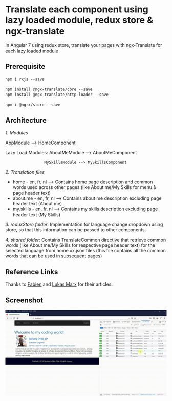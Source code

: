 # Translate each component using lazy loaded module, redux store & ngx-translate
In Angular 7 using redux store, translate your pages with ngx-Translate for each lazy loaded module

## Prerequisite
```
npm i rxjs --save

npm install @ngx-translate/core --save
npm install @ngx-translate/http-loader --save

npm i @ngrx/store --save
```

## Architecture

*1. Modules*

AppModule --> HomeComponent

Lazy Load Modules: AboutMeModule --> AboutMeComponent

                     MySkillsModule --> MySkillsComponent



*2. Translation files*

  - home - en, fr, nl       --> Contains home page description and common words used across other pages (like About me/My Skills for menu & page header text)
  - about.me - en, fr, nl  --> Contains about me description excluding page header text (About me)
  - my.skills - en, fr, nl   --> Contains my skills description excluding page header text (My Skills)


*3. reduxStore folder*: Implementation for language change dropdown using store, so that this information can be passed to other components.


*4. shared folder*: Contains TranslateCommon directive that retrieve common words (like About me/My Skills for respective page header text) for the selected language from home.xx.json files (this file contains all the common words that can be used in subsequent pages)

## Reference Links
Thanks to [Fabien](https://medium.com/@TuiZ/how-to-split-your-i18n-file-per-lazy-loaded-module-with-ngx-translate-3caef57a738f) and [Lukas Marx](https://malcoded.com/posts/angular-ngrx-guide) for their articles.

## Screenshot
![translatepermodule](https://raw.githubusercontent.com/bibinphilip/angular-redux-ngxTranslate-per-module/master/src/assets/translatepermodule.gif)



